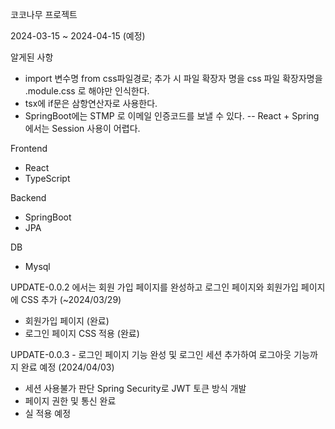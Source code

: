 코코나무 프로젝트

2024-03-15 ~ 2024-04-15 (예정)

알게된 사항
- import 변수명 from css파일경로; 추가 시 파일 확장자 명을 css 파일 확장자명을 .module.css 로 해야만 인식한다.
- tsx에 if문은 삼항연산자로 사용한다.
- SpringBoot에는 STMP 로 이메일 인증코드를 보낼 수 있다.
-- React + Spring 에서는 Session 사용이 어렵다.

Frontend
- React
- TypeScript

Backend
- SpringBoot
- JPA

DB
- Mysql

UPDATE-0.0.2 에서는 회원 가입 페이지를 완성하고 로그인 페이지와 회원가입 페이지에 CSS 추가 (~2024/03/29)
- 회원가입 페이지 (완료)
- 로그인 페이지 CSS 적용 (완료)

UPDATE-0.0.3 - 로그인 페이지 기능 완성 및 로그인 세션 추가하여 로그아웃 기능까지 완료 예정 (2024/04/03)
- 세션 사용불가 판단 Spring Security로 JWT 토큰 방식 개발
- 페이지 권한 및 통신 완료
- 실 적용 예정
